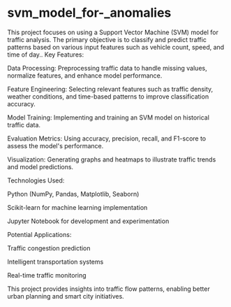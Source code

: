 # svm_model_for-_anomalies
This project focuses on using a Support Vector Machine (SVM) model for traffic analysis. The primary objective is to classify and predict traffic patterns based on various input features such as vehicle count, speed, and time of day..
Key Features:

Data Processing: Preprocessing traffic data to handle missing values, normalize features, and enhance model performance.

Feature Engineering: Selecting relevant features such as traffic density, weather conditions, and time-based patterns to improve classification accuracy.

Model Training: Implementing and training an SVM model on historical traffic data.

Evaluation Metrics: Using accuracy, precision, recall, and F1-score to assess the model's performance.

Visualization: Generating graphs and heatmaps to illustrate traffic trends and model predictions.

Technologies Used:

Python (NumPy, Pandas, Matplotlib, Seaborn)

Scikit-learn for machine learning implementation

Jupyter Notebook for development and experimentation

Potential Applications:

Traffic congestion prediction

Intelligent transportation systems

Real-time traffic monitoring

This project provides insights into traffic flow patterns, enabling better urban planning and smart city initiatives.

